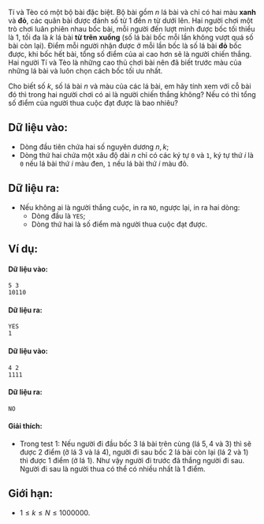 Tí và Tèo có một bộ bài đặc biệt. Bộ bài gồm $n$ lá bài và chỉ có hai màu **xanh** và **đỏ**, các quân bài được đánh số từ $1$ đến $n$ từ dưới lên. Hai người chơi một trò chơi luân phiên nhau bốc bài, mỗi người đến lượt mình được bốc tối thiểu là $1$, tối đa là $k$ lá bài **từ trên xuống** (số lá bài bốc mỗi lần không vượt quá số bài còn lại). Điểm mỗi người nhận được ở mỗi lần bốc là số lá bài **đỏ** bốc được, khi bốc hết bài, tổng số điểm của ai cao hơn sẽ là người chiến thắng. Hai người Tí và Tèo là những cao thủ chơi bài nên đã biết trước màu của những lá bài và luôn chọn cách bốc tối ưu nhất.

Cho biết số $k$, số lá bài $n$ và màu của các lá bài, em hãy tính xem với cỗ bài đó thì trong hai người chơi có ai là người chiến thắng không? Nếu có thì tổng số điểm của người thua cuộc đạt được là bao nhiêu?

## Dữ liệu vào:
- Dòng đầu tiên chứa hai số nguyên dương $n, k$;
- Dòng thứ hai chứa một xâu độ dài $n$ chỉ có các ký tự `0` và `1`, ký tự thứ $i$ là `0` nếu lá bài thứ $i$ màu đen, `1` nếu lá bài thứ $i$ màu đỏ.

## Dữ liệu ra:
- Nếu không ai là người thắng cuộc, in ra `NO`, ngược lại, in ra hai dòng:
    - Dòng đầu là `YES`;
    - Dòng thứ hai là số điểm mà người thua cuộc đạt được.

## Ví dụ:
#### Dữ liệu vào:
```
5 3
10110
```

#### Dữ liệu ra:
```
YES
1
```

#### Dữ liệu vào:
```
4 2
1111
```

#### Dữ liệu ra:
```
NO
```

#### Giải thích:
- Trong test $1$: Nếu người đi đầu bốc $3$ lá bài trên cùng (lá $5, 4$ và $3$) thì sẽ được $2$ điểm (ở lá $3$ và lá $4$), người đi sau bốc $2$ lá bài còn lại (lá $2$ và $1$) thì được $1$ điểm (ở lá $1$). Như vậy người đi trước đã thắng người đi sau. Người đi sau là người thua có thể có nhiều nhất là $1$ điểm.

## Giới hạn:
- $1 ≤ k ≤ N ≤ 1000000$.